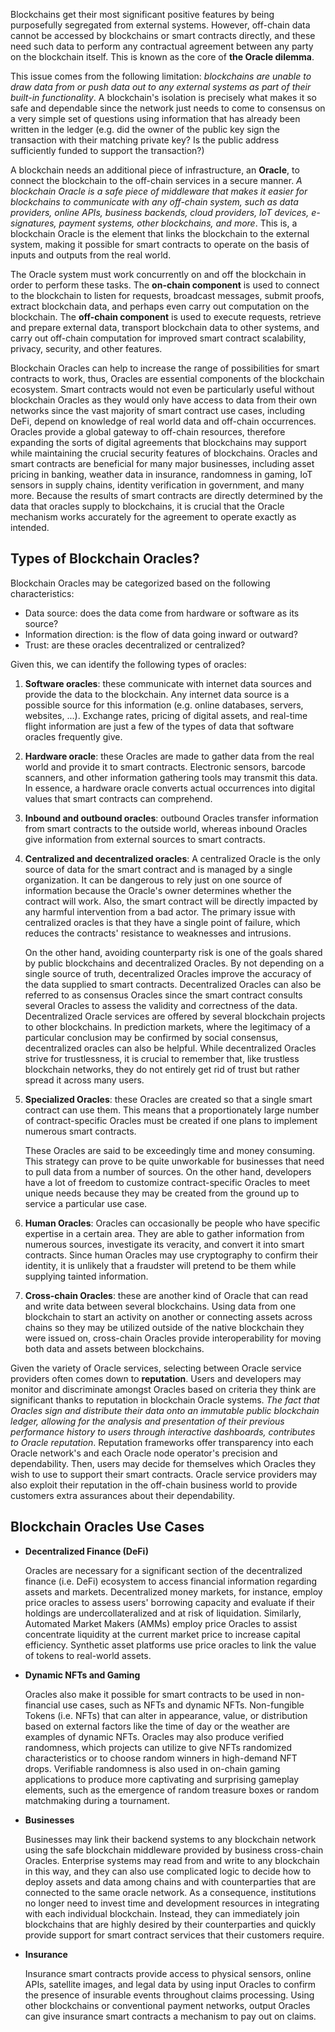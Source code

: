 Blockchains get their most significant positive features by being purposefully segregated from external systems. However, off-chain data cannot be accessed by blockchains or smart contracts directly, and these need such data to perform any contractual agreement between any party on the blockchain itself. This is known as the core of **the Oracle dilemma**. 

This issue comes from the following limitation: _blockchains are unable to draw data from or push data out to any external systems as part of their built-in functionality_. A blockchain's isolation is precisely what makes it so safe and dependable since the network just needs to come to consensus on a very simple set of questions using information that has already been written in the ledger (e.g. did the owner of the public key sign the transaction with their matching private key? Is the public address sufficiently funded to support the transaction?)

A blockchain needs an additional piece of infrastructure, an **Oracle**, to connect the blockchain to the off-chain services in a secure manner. _A blockchain Oracle is a safe piece of middleware that makes it easier for blockchains to communicate with any off-chain system, such as data providers, online APIs, business backends, cloud providers, IoT devices, e-signatures, payment systems, other blockchains, and more_. This is, a blockchain Oracle is the element that links the blockchain to the external system, making it possible for smart contracts to operate on the basis of inputs and outputs from the real world. 

The Oracle system must work concurrently on and off the blockchain in order to perform these tasks. The **on-chain component** is used to connect to the blockchain to listen for requests, broadcast messages, submit proofs, extract blockchain data, and perhaps even carry out computation on the blockchain. The **off-chain component** is used to execute requests, retrieve and prepare external data, transport blockchain data to other systems, and carry out off-chain computation for improved smart contract scalability, privacy, security, and other features.

Blockchain Oracles can help to increase the range of possibilities for smart contracts to work, thus, Oracles are essential components of the blockchain ecosystem. Smart contracts would not even be particularly useful without blockchain Oracles as they would only have access to data from their own networks since the vast majority of smart contract use cases, including DeFi, depend on knowledge of real world data and off-chain occurrences. Oracles provide a global gateway to off-chain resources, therefore expanding the sorts of digital agreements that blockchains may support while maintaining the crucial security features of blockchains. Oracles and smart contracts are beneficial for many major businesses, including asset pricing in banking, weather data in insurance, randomness in gaming, IoT sensors in supply chains, identity verification in government, and many more. Because the results of smart contracts are directly determined by the data that oracles supply to blockchains, it is crucial that the Oracle mechanism works accurately for the agreement to operate exactly as intended.

## Types of Blockchain Oracles?

Blockchain Oracles may be categorized based on the following characteristics:

* Data source: does the data come from hardware or software as its source?
* Information direction: is the flow of data going inward or outward?
* Trust: are these oracles decentralized or centralized?

Given this, we can identify the following types of oracles:

1. **Software oracles**: these communicate with internet data sources and provide the data to the blockchain. Any internet data source is a possible source for this information (e.g. online databases, servers, websites, ...). Exchange rates, pricing of digital assets, and real-time flight information are just a few of the types of data that software oracles frequently give.

2. **Hardware oracle**: these Oracles are made to gather data from the real world and provide it to smart contracts. Electronic sensors, barcode scanners, and other information gathering tools may transmit this data. In essence, a hardware oracle converts actual occurrences into digital values that smart contracts can comprehend.

3. **Inbound and outbound oracles**: outbound Oracles transfer information from smart contracts to the outside world, whereas inbound Oracles give information from external sources to smart contracts.

4. **Centralized and decentralized oracles**: A centralized Oracle is the only source of data for the smart contract and is managed by a single organization. It can be dangerous to rely just on one source of information because the Oracle's owner determines whether the contract will work. Also, the smart contract will be directly impacted by any harmful intervention from a bad actor. The primary issue with centralized oracles is that they have a single point of failure, which reduces the contracts' resistance to weaknesses and intrusions. 
 
    On the other hand, avoiding counterparty risk is one of the goals shared by public blockchains and decentralized Oracles. By not depending on a single source of truth, decentralized Oracles improve the accuracy of the data supplied to smart contracts. Decentralized Oracles can also be referred to as consensus Oracles since the smart contract consults several Oracles to assess the validity and correctness of the data. Decentralized Oracle services are offered by several blockchain projects to other blockchains. In prediction markets, where the legitimacy of a particular conclusion may be confirmed by social consensus, decentralized oracles can also be helpful. While decentralized Oracles strive for trustlessness, it is crucial to remember that, like trustless blockchain networks, they do not entirely get rid of trust but rather spread it across many users.

5. **Specialized Oracles**: these Oracles are created so that a single smart contract can use them. This means that a proportionately large number of contract-specific Oracles must be created if one plans to implement numerous smart contracts.

    These Oracles are said to be exceedingly time and money consuming. This strategy can prove to be quite unworkable for businesses that need to pull data from a number of sources. On the other hand, developers have a lot of freedom to customize contract-specific Oracles to meet unique needs because they may be created from the ground up to service a particular use case.

6. **Human Oracles**: Oracles can occasionally be people who have specific expertise in a certain area. They are able to gather information from numerous sources, investigate its veracity, and convert it into smart contracts. Since human Oracles may use cryptography to confirm their identity, it is unlikely that a fraudster will pretend to be them while supplying tainted information.

7. **Cross-chain Oracles**: these are another kind of Oracle that can read and write data between several blockchains. Using data from one blockchain to start an activity on another or connecting assets across chains so they may be utilized outside of the native blockchain they were issued on, cross-chain Oracles provide interoperability for moving both data and assets between blockchains.

Given the variety of Oracle services, selecting between Oracle service providers often comes down to **reputation**. Users and developers may monitor and discriminate amongst Oracles based on criteria they think are significant thanks to reputation in blockchain Oracle systems. _The fact that Oracles sign and distribute their data onto an immutable public blockchain ledger, allowing for the analysis and presentation of their previous performance history to users through interactive dashboards, contributes to Oracle reputation_. Reputation frameworks offer transparency into each Oracle network's and each Oracle node operator's precision and dependability. Then, users may decide for themselves which Oracles they wish to use to support their smart contracts. Oracle service providers may also exploit their reputation in the off-chain business world to provide customers extra assurances about their dependability.

## Blockchain Oracles Use Cases

* **Decentralized Finance (DeFi)**

    Oracles are necessary for a significant section of the decentralized finance (i.e. DeFi) ecosystem to access financial information regarding assets and markets. Decentralized money markets, for instance, employ price oracles to assess users' borrowing capacity and evaluate if their holdings are undercollateralized and at risk of liquidation. Similarly, Automated Market Makers (AMMs) employ price Oracles to assist concentrate liquidity at the current market price to increase capital efficiency. Synthetic asset platforms use price oracles to link the value of tokens to real-world assets.

* **Dynamic NFTs and Gaming**

    Oracles also make it possible for smart contracts to be used in non-financial use cases, such as NFTs and dynamic NFTs. Non-fungible Tokens (i.e. NFTs) that can alter in appearance, value, or distribution based on external factors like the time of day or the weather are examples of dynamic NFTs. Oracles may also produce verified randomness, which projects can utilize to give NFTs randomized characteristics or to choose random winners in high-demand NFT drops. Verifiable randomness is also used in on-chain gaming applications to produce more captivating and surprising gameplay elements, such as the emergence of random treasure boxes or random matchmaking during a tournament.

* **Businesses**

    Businesses may link their backend systems to any blockchain network using the safe blockchain middleware provided by business cross-chain Oracles. Enterprise systems may read from and write to any blockchain in this way, and they can also use complicated logic to decide how to deploy assets and data among chains and with counterparties that are connected to the same oracle network. As a consequence, institutions no longer need to invest time and development resources in integrating with each individual blockchain. Instead, they can immediately join blockchains that are highly desired by their counterparties and quickly provide support for smart contract services that their customers require.

* **Insurance**

    Insurance smart contracts provide access to physical sensors, online APIs, satellite images, and legal data by using input Oracles to confirm the presence of insurable events throughout claims processing. Using other blockchains or conventional payment networks, output Oracles can give insurance smart contracts a mechanism to pay out on claims.
